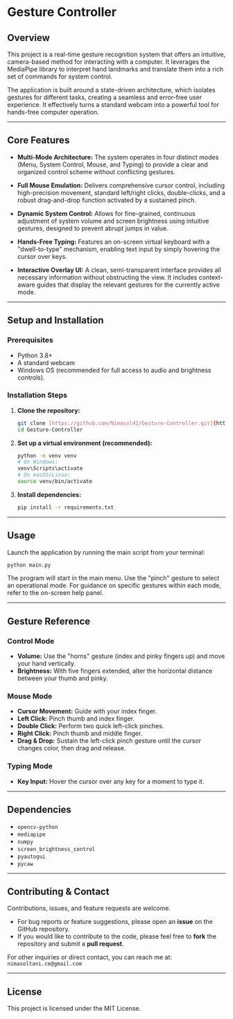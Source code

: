 # Gesture Controller

## Overview

This project is a real-time gesture recognition system that offers an intuitive, camera-based method for interacting with a computer. It leverages the MediaPipe library to interpret hand landmarks and translate them into a rich set of commands for system control.

The application is built around a state-driven architecture, which isolates gestures for different tasks, creating a seamless and error-free user experience. It effectively turns a standard webcam into a powerful tool for hands-free computer operation.

---

## Core Features

- **Multi-Mode Architecture:** The system operates in four distinct modes (Menu, System Control, Mouse, and Typing) to provide a clear and organized control scheme without conflicting gestures.

- **Full Mouse Emulation:** Delivers comprehensive cursor control, including high-precision movement, standard left/right clicks, double-clicks, and a robust drag-and-drop function activated by a sustained pinch.

- **Dynamic System Control:** Allows for fine-grained, continuous adjustment of system volume and screen brightness using intuitive gestures, designed to prevent abrupt jumps in value.

- **Hands-Free Typing:** Features an on-screen virtual keyboard with a "dwell-to-type" mechanism, enabling text input by simply hovering the cursor over keys.

- **Interactive Overlay UI:** A clean, semi-transparent interface provides all necessary information without obstructing the view. It includes context-aware guides that display the relevant gestures for the currently active mode.

---

## Setup and Installation

### Prerequisites
- Python 3.8+
- A standard webcam
- Windows OS (recommended for full access to audio and brightness controls).

### Installation Steps

1.  **Clone the repository:**
    ```bash
    git clone [https://github.com/Nimasol42/Gesture-Controller.git](https://github.com/Nimasol42/Gesture-Controller.git)
    cd Gesture-Controller
    ```

2.  **Set up a virtual environment (recommended):**
    ```bash
    python -m venv venv
    # On Windows:
    venv\Scripts\activate
    # On macOS/Linux:
    source venv/bin/activate
    ```

3.  **Install dependencies:**
    ```bash
    pip install -r requirements.txt
    ```

---

## Usage

Launch the application by running the main script from your terminal:
```bash
python main.py
```
The program will start in the main menu. Use the "pinch" gesture to select an operational mode. For guidance on specific gestures within each mode, refer to the on-screen help panel.

---

## Gesture Reference

### Control Mode
- **Volume:** Use the "horns" gesture (index and pinky fingers up) and move your hand vertically.
- **Brightness:** With five fingers extended, alter the horizontal distance between your thumb and pinky.

### Mouse Mode
- **Cursor Movement:** Guide with your index finger.
- **Left Click:** Pinch thumb and index finger.
- **Double Click:** Perform two quick left-click pinches.
- **Right Click:** Pinch thumb and middle finger.
- **Drag & Drop:** Sustain the left-click pinch gesture until the cursor changes color, then drag and release.

### Typing Mode
- **Key Input:** Hover the cursor over any key for a moment to type it.

---

## Dependencies
- `opencv-python`
- `mediapipe`
- `numpy`
- `screen_brightness_control`
- `pyautogui`
- `pycaw`

---

## Contributing & Contact

Contributions, issues, and feature requests are welcome.

- For bug reports or feature suggestions, please open an **issue** on the GitHub repository.
- If you would like to contribute to the code, please feel free to **fork** the repository and submit a **pull request**.

For other inquiries or direct contact, you can reach me at:
`nimasoltani.ce@gmail.com` 

---

## License
This project is licensed under the MIT License.
